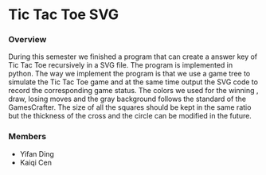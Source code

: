 Tic Tac Toe SVG
===============

### Overview

During this semester we finished a program that can create a answer key of Tic Tac Toe recursively in a SVG file. The program is implemented in python. The way we implement the program is that we use a game tree to simulate the Tic Tac Toe game and at the same time output the SVG code to record the corresponding game status. The colors we used for the winning , draw, losing moves and the gray background follows the standard of the GamesCrafter. The size of all the squares should be kept in the same ratio but the thickness of the cross and the circle can be modified in the future.

### Members

-   Yifan Ding
-   Kaiqi Cen

